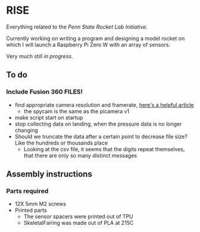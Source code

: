 # RISE

Everything related to the *Penn State Rocket Lab Initiative*.

Currently working on writing a program and designing a model rocket on which I will launch a Raspberry Pi Zero W with an array of sensors.

Very much still *in progress*.


## To do

### Include Fusion 360 FILES!

- find appropriate camera resolution and framerate, [here's a helpful article](https://picamera.readthedocs.io/en/release-1.10/fov.html)
  - the spycam is the same as the picamera v1
- make script start on startup
- stop collecting data on landing, when the pressure data is no longer changing
- Should we truncate the data after a certain point to decrease file size? Like the hundreds or thousands place
  - Looking at the csv file, it seems that the digits repeat themselves, that there are only so many distinct messages

## Assembly instructions

### Parts required

- 12X 5mm M2 screws
- Printed parts
  - The sensor spacers were printed out of TPU
  - SkeletalFairing was made out of PLA at 215C
